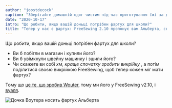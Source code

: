```yaml
---
author: "joostdecock"
caption: "Зберігайте домашній одяг чистим під час приготування їжі за допомогою фартуха Albert"
date: "2020-10-17"
intro: "Що робити, якщо вашій доньці потрібен фартух для школи?"
title: "Тепер у нас є фартух: FreeSewing 2.10 пропонує вам Альберта, скромну викрійку фартуха"
---
```



Що робити, якщо вашій доньці потрібен фартух для школи?

 - Ви б побігли в магазин і купили його?
 - Ви б увімкнули швейну машинку і зшили його?
 - Чи скажете ви собі _хм, краще спочатку зробити викрійку_ , а потім поділитися своєю викрійкою FreeSewing, щоб тепер кожен міг мати фартух?

Тому що [це те, що зробив Wouter](/showcase/albert-by-wouter/), тому ми його у FreeSewing v2.10, і [вуаля](/designs/albert/).

![Дочка Воутера носить фартух Альберта](https://posts.freesewing.org/uploads/albert_08ccbfc95b.jpg)



